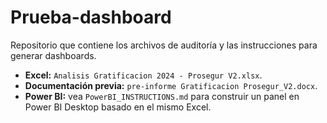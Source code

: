 # Prueba-dashboard

Repositorio que contiene los archivos de auditoría y las instrucciones para generar dashboards.

- **Excel:** `Analisis Gratificacion 2024 - Prosegur V2.xlsx`.
- **Documentación previa:** `pre-informe Gratificacion Prosegur_V2.docx`.
- **Power BI:** vea `PowerBI_INSTRUCTIONS.md` para construir un panel en Power BI Desktop basado en el mismo Excel.
